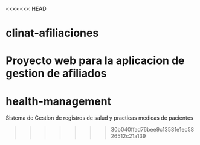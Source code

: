 <<<<<<< HEAD
# clinat-afiliaciones
Proyecto web para la aplicacion de gestion de afiliados
=======
# health-management
Sistema de Gestion de registros de salud y practicas medicas de pacientes
>>>>>>> 30b040ffad76bee9c13581e1ec5826512c21a139
